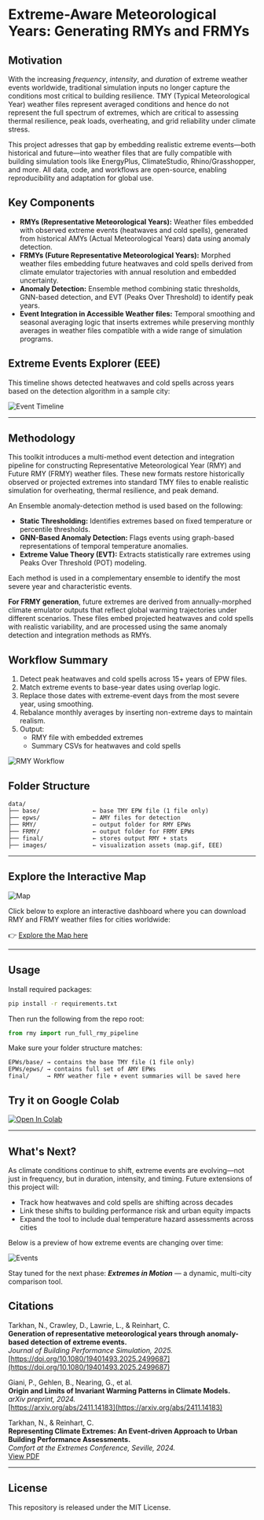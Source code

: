 
# Extreme-Aware Meteorological Years: Generating RMYs and FRMYs

## Motivation

With the increasing *frequency*, *intensity*, and *duration* of extreme weather events worldwide, traditional simulation inputs no longer capture the conditions most critical to building resilience. TMY (Typical Meteorological Year) weather files represent averaged conditions and hence do not represent the full spectrum of extremes, which are critical to assessing thermal resilience, peak loads, overheating, and grid reliability under climate stress. 

This project adresses that gap by embedding realistic extreme events—both historical and future—into weather files that are fully compatible with building simulation tools like EnergyPlus, ClimateStudio, Rhino/Grasshopper, and more. All data, code, and workflows are open-source, enabling reproducibility and adaptation for global use.

## Key Components

- **RMYs (Representative Meteorological Years):** Weather files embedded with observed extreme events (heatwaves and cold spells), generated from historical AMYs (Actual Meteorological Years) data using anomaly detection.
- **FRMYs (Future Representative Meteorological Years):** Morphed weather files embedding future heatwaves and cold spells derived from climate emulator trajectories with annual resolution and embedded uncertainty.
- **Anomaly Detection:** Ensemble method combining static thresholds, GNN-based detection, and EVT (Peaks Over Threshold) to identify peak years.
- **Event Integration in Accessible Weather files:** Temporal smoothing and seasonal averaging logic that inserts extremes while preserving monthly averages in weather files compatible with a wide range of simulation programs. 

## Extreme Events Explorer (EEE)
This timeline shows detected heatwaves and cold spells across years based on the detection algorithm in a sample city:

![Event Timeline](images/event_timeline.png)

---

## Methodology

This toolkit introduces a multi-method event detection and integration pipeline for constructing Representative Meteorological Year (RMY) and Future RMY (FRMY) weather files. These new formats restore historically observed or projected extremes into standard TMY files to enable realistic simulation for overheating, thermal resilience, and peak demand.

An Ensemble anomaly-detection method is used based on the following:

- **Static Thresholding:** Identifies extremes based on fixed temperature or percentile thresholds.
- **GNN-Based Anomaly Detection:** Flags events using graph-based representations of temporal temperature anomalies.
- **Extreme Value Theory (EVT):** Extracts statistically rare extremes using Peaks Over Threshold (POT) modeling.

Each method is used in a complementary ensemble to identify the most severe year and characteristic events.

**For FRMY generation**, future extremes are derived from annually-morphed climate emulator outputs that reflect global warming trajectories under different scenarios. These files embed projected heatwaves and cold spells with realistic variability, and are processed using the same anomaly detection and integration methods as RMYs.

## Workflow Summary

1. Detect peak heatwaves and cold spells across 15+ years of EPW files.
2. Match extreme events to base-year dates using overlap logic.
3. Replace those dates with extreme-event days from the most severe year, using smoothing.
4. Rebalance monthly averages by inserting non-extreme days to maintain realism.
5. Output:
   - RMY file with embedded extremes
   - Summary CSVs for heatwaves and cold spells


![RMY Workflow](images/Fig1.png) 


## Folder Structure

```
data/
├── base/               ← base TMY EPW file (1 file only)
├── epws/               ← AMY files for detection
├── RMY/                ← output folder for RMY EPWs
├── FRMY/               ← output folder for FRMY EPWs
├── final/              ← stores output RMY + stats
├── images/             ← visualization assets (map.gif, EEE)
```

---

## Explore the Interactive Map

![Map](images/map.gif)

Click below to explore an interactive dashboard where you can download RMY and FRMY weather files for cities worldwide:

👉 [Explore the Map here](https://svante.mit.edu/~pgiani/buildings/)

---

## Usage

Install required packages:

```bash
pip install -r requirements.txt
```

Then run the following from the repo root:

```python
from rmy import run_full_rmy_pipeline
```

Make sure your folder structure matches:

```
EPWs/base/ → contains the base TMY file (1 file only)
EPWs/epws/ → contains full set of AMY EPWs
final/     → RMY weather file + event summaries will be saved here
```

## Try it on Google Colab

[![Open In Colab](https://colab.research.google.com/assets/colab-badge.svg)](https://colab.research.google.com/github/Nadatarkhan/RMY/blob/main/examples/RMY_Generation_Colab.ipynb)

---
## What's Next?

As climate conditions continue to shift, extreme events are evolving—not just in frequency, but in duration, intensity, and timing. Future extensions of this project will:

- Track how heatwaves and cold spells are shifting across decades
- Link these shifts to building performance risk and urban equity impacts
- Expand the tool to include dual temperature hazard assessments across cities

Below is a preview of how extreme events are changing over time:

![Events](images/Events.gif)

Stay tuned for the next phase: ***Extremes in Motion*** — a dynamic, multi-city comparison tool.


## Citations

Tarkhan, N., Crawley, D., Lawrie, L., & Reinhart, C.  
**Generation of representative meteorological years through anomaly-based detection of extreme events.**  
*Journal of Building Performance Simulation, 2025.*  
[https://doi.org/10.1080/19401493.2025.2499687](https://doi.org/10.1080/19401493.2025.2499687)

Giani, P., Gehlen, B., Nearing, G., et al.  
**Origin and Limits of Invariant Warming Patterns in Climate Models.**  
*arXiv preprint, 2024.*  
[https://arxiv.org/abs/2411.14183](https://arxiv.org/abs/2411.14183)

Tarkhan, N., & Reinhart, C.  
**Representing Climate Extremes: An Event-driven Approach to Urban Building Performance Assessments.**  
*Comfort at the Extremes Conference, Seville, 2024.*  
[View PDF](https://drive.google.com/file/d/14Kj9-jcL_SQGUaTvbdAzLVPOJHHWHLz0/view?usp=sharing)

---

## License

This repository is released under the MIT License.
